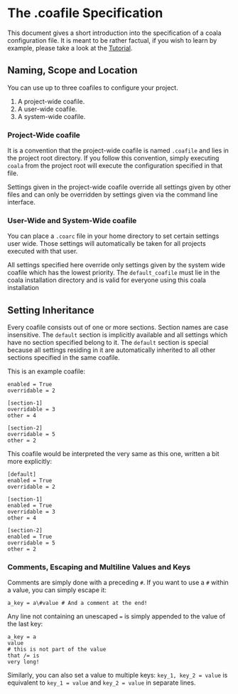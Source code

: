 # The .coafile Specification

This document gives a short introduction into the specification of a coala
configuration file. It is meant to be rather factual, if you wish to learn by
example, please take a look at the [Tutorial](Tutorial.md).

## Naming, Scope and Location

You can use up to three coafiles to configure your project.

1. A project-wide coafile.
2. A user-wide coafile.
3. A system-wide coafile.

### Project-Wide coafile

It is a convention that the project-wide coafile is named `.coafile` and lies
in the project root directory. If you follow this convention, simply
executing `coala` from the project root will execute the configuration
specified in that file.

Settings given in the project-wide coafile override all settings given by other
files and can only be overridden by settings given via the command line
interface.

### User-Wide and System-Wide coafile

You can place a `.coarc` file in your home directory to set certain settings
user wide. Those settings will automatically be taken for all projects
executed with that user.

All settings specified here override only settings given by the system wide
coafile which has the lowest priority. The `default_coafile` must lie in the
coala installation directory and is valid for everyone using this coala
installation

## Setting Inheritance

Every coafile consists out of one or more sections. Section names are case
insensitive. The `default` section is implicitly available and all settings
which have no section specified belong to it. The `default` section is special
because all settings residing in it are automatically inherited to all other
sections specified in the same coafile.

This is an example coafile:

```
enabled = True
overridable = 2

[section-1]
overridable = 3
other = 4

[section-2]
overridable = 5
other = 2
```

This coafile would be interpreted the very same as this one, written a bit more
explicitly:

```
[default]
enabled = True
overridable = 2

[section-1]
enabled = True
overridable = 3
other = 4

[section-2]
enabled = True
overridable = 5
other = 2
```

### Comments, Escaping and Multiline Values and Keys

Comments are simply done with a preceding `#`. If you want to use a `#` within
a value, you can simply escape it:

```
a_key = a\#value # And a comment at the end!
```

Any line not containing an unescaped `=` is simply appended to the value of the
last key:

```
a_key = a
value
# this is not part of the value
that /= is
very long!
```

Similarly, you can also set a value to multiple keys: `key_1, key_2 = value`
is equivalent to `key_1 = value` and `key_2 = value` in separate lines.
